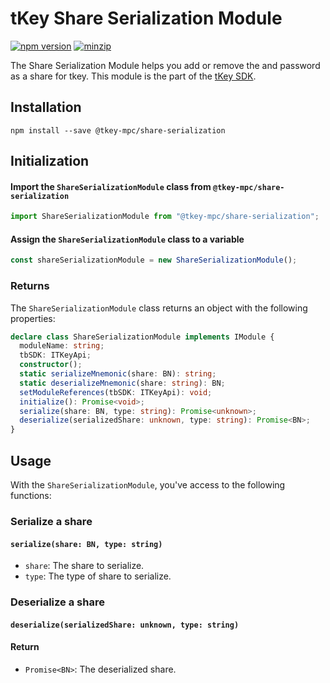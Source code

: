 # tKey Share Serialization Module

[![npm version](https://img.shields.io/npm/v/@tkey-mpc/share-serialization?label=%22%22)](https://www.npmjs.com/package/@tkey-mpc/share-serialization/v/latest)        [![minzip](https://img.shields.io/bundlephobia/minzip/@tkey-mpc/share-serialization?label=%22%22)](https://bundlephobia.com/result?p=@tkey-mpc/share-serialization@latest)

The Share Serialization Module helps you add or remove the and password as a share for tkey. This module is the part of the [tKey SDK](https://github.com/tkey/tkey/).

## Installation

```shell
npm install --save @tkey-mpc/share-serialization
```

## Initialization

#### Import the `ShareSerializationModule` class from `@tkey-mpc/share-serialization`

```javascript
import ShareSerializationModule from "@tkey-mpc/share-serialization";
```

#### Assign the `ShareSerializationModule` class to a variable

```javascript
const shareSerializationModule = new ShareSerializationModule();
```

### Returns

The `ShareSerializationModule` class returns an object with the following properties:

```ts
declare class ShareSerializationModule implements IModule {
  moduleName: string;
  tbSDK: ITKeyApi;
  constructor();
  static serializeMnemonic(share: BN): string;
  static deserializeMnemonic(share: string): BN;
  setModuleReferences(tbSDK: ITKeyApi): void;
  initialize(): Promise<void>;
  serialize(share: BN, type: string): Promise<unknown>;
  deserialize(serializedShare: unknown, type: string): Promise<BN>;
}
```

## Usage

With the `ShareSerializationModule`, you've access to the following functions:

### Serialize a share

#### `serialize(share: BN, type: string)`

- `share`: The share to serialize.
- `type`: The type of share to serialize.

### Deserialize a share

#### `deserialize(serializedShare: unknown, type: string)`

#### Return

- `Promise<BN>`: The deserialized share.